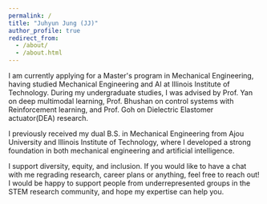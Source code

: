 ```yaml
---
permalink: /
title: "Juhyun Jung (JJ)"
author_profile: true
redirect_from: 
  - /about/
  - /about.html
---
```


I am currently applying for a Master's program in Mechanical Engineering, having studied Mechanical Engineering and AI at Illinois Institute of Technology. During my undergraduate studies, I was advised by Prof. Yan on deep multimodal learning, Prof. Bhushan on control systems with Reinforcement learning, and Prof. Goh on Dielectric Elastomer actuator(DEA) research.

I previously received my dual B.S. in Mechanical Engineering from Ajou University and Illinois Institute of Technology, where I developed a strong foundation in both mechanical engineering and artificial intelligence.

I support diversity, equity, and inclusion. If you would like to have a chat with me regrading research, career plans or anything, feel free to reach out! I would be happy to support people from underrepresented groups in the STEM research community, and hope my expertise can help you.





